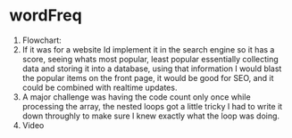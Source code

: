 # wordFreq

1. Flowchart:
2. If it was for a website Id implement it in the search engine so it has a score, seeing whats most popular, least popular essentially collecting data and storing it into a database, using that information I would blast the popular items on the front page, it would be good for SEO, and it could be combined with realtime updates.
3. A major challenge was having the code count only once while processing the array, the nested loops got a little tricky I had to write it down throughly to make sure I knew exactly what the loop was doing.
4. Video
